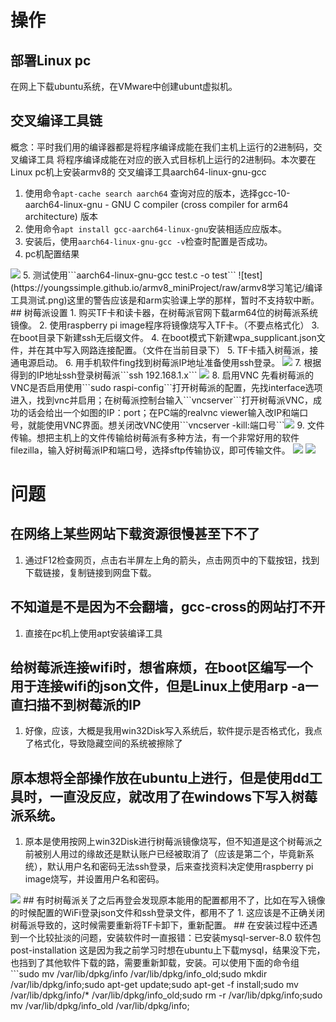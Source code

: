 # 操作 
## 部署Linux pc 
在网上下载ubuntu系统，在VMware中创建ubunt虚拟机。
## 交叉编译工具链
概念：平时我们用的编译器都是将程序编译成能在我们主机上运行的2进制码，交叉编译工具 
将程序编译成能在对应的嵌入式目标机上运行的2进制码。本次要在Linux pc机上安装armv8的 交叉编译工具aarch64-linux-gnu-gcc

1. 使用命令```apt-cache search aarch64``` 查询对应的版本，选择gcc-10-aarch64-linux-gnu - GNU C compiler (cross compiler for arm64 architecture) 版本
2. 使用命令```apt install gcc-aarch64-linux-gnu```安装相适应应版本。 
3. 安装后，使用```aarch64-linux-gnu-gcc -v```检查时配置是否成功。 
4. pc机配置结果 
 <img src="./gcc-cross-result.png">
 5. 测试使用```aarch64-linux-gnu-gcc test.c -o test```
   ![test](https://youngssimple.github.io/armv8_miniProject/raw/armv8学习笔记/编译工具测试.png)这里的警告应该是和arm实验课上学的那样，暂时不支持软中断。
## 树莓派设置
1. 购买TF卡和读卡器，在树莓派官网下载arm64位的树莓派系统镜像。
2. 使用raspberry pi image程序将镜像烧写入TF卡。（不要点格式化）
3. 在boot目录下新建ssh无后缀文件。
4. 在boot模式下新建wpa_supplicant.json文件，并在其中写入网路连接配置。（文件在当前目录下）
5. TF卡插入树莓派，接通电源启动。
6. 用手机软件fing找到树莓派IP地址准备使用ssh登录。 
   <img src="./wifi_connect.jpg">
7. 根据得到的IP地址ssh登录树莓派```ssh 192.168.1.x```
   <img src="./ssh登录树莓派.png">
8. 启用VNC 先看树莓派的VNC是否启用使用```sudo raspi-config```打开树莓派的配置，先找interface选项进入，找到vnc并启用；在树莓派控制台输入```vncserver```打开树莓派VNC，成功的话会给出一个如图的IP：port；在PC端的realvnc viewer输入改IP和端口号，就能使用VNC界面。想关闭改VNC使用```vncserver -kill:端口号```<img src="./启用VNC.png">
9. 文件传输。想把主机上的文件传输给树莓派有多种方法，有一个非常好用的软件filezilla，输入好树莓派IP和端口号，选择sftp传输协议，即可传输文件。
   <img src="./文件传输成功.png">
<img src="./成功在target上运行.png">

# 问题
## 在网络上某些网站下载资源很慢甚至下不了
   1. 通过F12检查网页，点击右半屏左上角的箭头，点击网页中的下载按钮，找到下载链接，复制链接到网盘下载。
## 不知道是不是因为不会翻墙，gcc-cross的网站打不开
   1. 直接在pc机上使用apt安装编译工具
## 给树莓派连接wifi时，想省麻烦，在boot区编写一个用于连接wifi的json文件，但是Linux上使用arp -a一直扫描不到树莓派的IP
1. 好像，应该，大概是我用win32Disk写入系统后，软件提示是否格式化，我点了格式化，导致隐藏空间的系统被擦除了
## 原本想将全部操作放在ubuntu上进行，但是使用dd工具时，一直没反应，就改用了在windows下写入树莓派系统。
1. 原本是使用按网上win32Disk进行树莓派镜像烧写，但不知道是这个树莓派之前被别人用过的缘故还是默认账户已经被取消了（应该是第二个，毕竟新系统），默认用户名和密码无法ssh登录，后来查找资料决定使用raspberry pi image烧写，并设置用户名和密码。 
   
<img src="./初始化用户.png">
## 有时树莓派关了之后再登会发现原本能用的配置都用不了，比如在写入镜像的时候配置的WiFi登录json文件和ssh登录文件，都用不了
1. 这应该是不正确关闭树莓派导致的，这时候需要重新将TF卡卸下，重新配置。
## 在安装过程中还遇到一个比较扯淡的问题，安装软件时一直报错：已安装mysql-server-8.0 软件包post-installation 
这是因为我之前学习时想在ubuntu上下载mysql，结果没下完，也挡到了其他软件下载的路，需要重新卸载，安装。可以使用下面的命令组  
```sudo mv /var/lib/dpkg/info /var/lib/dpkg/info_old;sudo mkdir /var/lib/dpkg/info;sudo apt-get update;sudo apt-get -f install;sudo mv /var/lib/dpkg/info/* /var/lib/dpkg/info_old;sudo rm -r /var/lib/dpkg/info;sudo mv /var/lib/dpkg/info_old /var/lib/dpkg/info;

